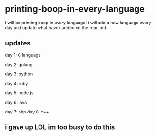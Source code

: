 # printing-boop-in-every-language
I will be printing boop in every language! i will add a new language every day and update what have i added on the read.md.

## updates
day 1: C language

day 2: golang

day 3: python

day 4: ruby

day 5: node.js

day 6: java

day 7: php
day 8: c++

## i gave up LOL im too busy to do this

